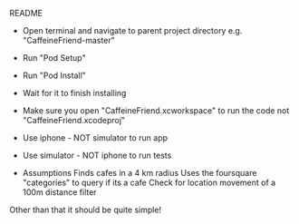 README

- Open terminal and navigate to parent project directory e.g. "CaffeineFriend-master"
- Run "Pod Setup"
- Run "Pod Install"
- Wait for it to finish installing
- Make sure you open "CaffeineFriend.xcworkspace" to run the code 
	not "CaffeineFriend.xcodeproj"
- Use iphone - NOT simulator to run app
- Use simulator - NOT iphone to run tests

- Assumptions
Finds cafes in a 4 km radius
Uses the foursquare "categories" to query if its a cafe
Check for location movement of a 100m distance filter

Other than that it should be quite simple!

